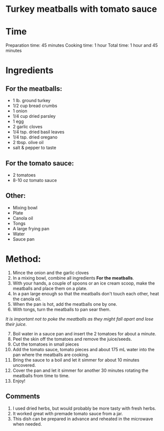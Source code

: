 Turkey meatballs with tomato sauce
===============================
# Time
Preparation time: 45 minutes
Cooking time: 1 hour
Total time: 1 hour and 45 minutes

# Ingredients

## For the meatballs:
- 1 lb. ground turkey
- 1/2 cup bread crumbs
- 1 onion
- 1/4 cup dried parsley
- 1 egg
- 2 garlic cloves
- 1/4 tsp. dried basil leaves
- 1/4 tsp. dried oregano
- 2 tbsp. olive oil
- salt & pepper to taste

## For the tomato sauce:
- 2 tomatoes
- 8-10 oz tomato sauce

## Other:
- Mixing bowl
- Plate
- Canola oil
- Tongs
- A large frying pan
- Water
- Sauce pan

# Method:
1. Mince the onion and the garlic cloves
2. In a mixing bowl, combine all ingredients **For the meatballs**.
3. With your hands, a couple of spoons or an ice cream scoop, make the meatballs and place them on a plate.
4. In a pan large enough so that the meatballs don't touch each other, heat the canola oil.
5. When the pan is hot, add the meatballs one by one.
6. With tongs, turn the meatballs to pan sear them.

*It is important not to poke the meatballs as they might fall apart and lose their juice.*

7. Boil water in a sauce pan and insert the 2 tomatoes for about a minute.
8. Peel the skin off the tomatoes and remove the juice/seeds.
9. Cut the tomatoes in small pieces
10. Add the tomato sauce, tomato pieces and about 175 mL water into the pan where the meatballs are cooking.
11. Bring the sauce to a boil and let it simmer for about 10 minutes uncovered.
12. Cover the pan and let it simmer for another 30 minutes rotating the meatballs from time to time.
13. Enjoy!

## Comments
1. I used dried herbs, but would probably be more tasty with fresh herbs.
2. It worked great with premade tomato sauce from a jar.
3. This dish can be prepared in advance and reheated in the microwave when needed.
